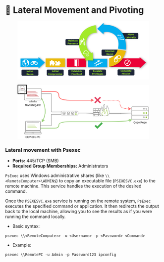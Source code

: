# 🌋 Lateral Movement and Pivoting

<figure><img src="../../../.gitbook/assets/image (1) (1) (1) (1) (1) (1) (1) (1) (1) (1) (1) (1) (1) (1) (1) (1) (1) (1) (1) (1) (1) (1) (1) (1) (1) (1) (1) (1) (1) (1) (1) (1) (1) (1) (1) (1) (1) (1) (1) (1).png" alt=""><figcaption></figcaption></figure>

<figure><img src="../../../.gitbook/assets/image (1) (1) (1) (1) (1) (1) (1) (1) (1) (1) (1) (1) (1) (1) (1) (1) (1) (1) (1) (1) (1) (1) (1) (1) (1) (1) (1) (1) (1) (1) (1) (1) (1) (1) (1) (1) (1) (1) (1) (1) (1).png" alt=""><figcaption></figcaption></figure>



### Lateral movement with Psexec

* **Ports:** 445/TCP (SMB)
* **Required Group Memberships:** Administrators

`PsExec` uses Windows administrative shares (like `\\<RemoteComputer>\ADMIN$`) to copy an executable file (`PSEXESVC.exe`) to the remote machine. This service handles the execution of the desired command.

Once the `PSEXESVC.exe` service is running on the remote system, `PsExec` executes the specified command or application. It then redirects the output back to the local machine, allowing you to see the results as if you were running the command locally.

* Basic syntax:&#x20;

```
psexec \\<RemoteComputer> -u <Username> -p <Password> <Command>
```

* Example:&#x20;

```
psexec \\RemotePC -u Admin -p Password123 ipconfig
```
